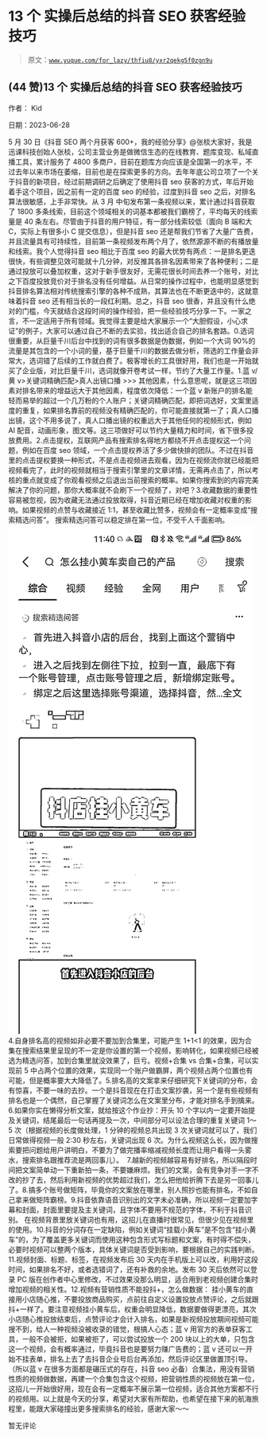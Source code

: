 # 13 个 实操后总结的抖音 SEO 获客经验技巧

> 原文：[`www.yuque.com/for_lazy/thfiu8/yxr2qekg5f0zgn9u`](https://www.yuque.com/for_lazy/thfiu8/yxr2qekg5f0zgn9u)



## (44 赞)13 个 实操后总结的抖音 SEO 获客经验技巧 

作者： Kid 

日期：2023-06-28 

5 月 30 日《抖音 SEO 两个月获客 600+，我的经验分享》@张棪大家好，我是迅课科技创始人张棪，公司主营业务是做微信生态的在线教育、题库变现、私域直播工具，累计服务了 4800 多商户，目前在题库方向应该是全国第一的水平，不过去年以来市场在萎缩，目前也是在探索更多的方向。去年年底公司立项了一个关于抖音的新项目，经过前期调研之后确定了使用抖音 seo 获客的方式，年后开始着手这个项目，因之前有一定的百度 seo 的经验，过度到抖音 seo 之后，对排名算法很敏感，上手非常快。从 3 月 中旬发布第一条视频以来，累计通过抖音获取了 1800 多条线索，目前这个领域相关的词基本都被我们霸榜了，平均每天的线索量是 40 条左右。尽管由于抖音的用户特征，有一部分线索较低（面向 B 端和大 C，实际上有很多小 C 提交信息），但是抖音 seo 还是帮我们节省了大量广告费，并且流量具有可持续性，目前第一条视频发布两个月了，依然源源不断的有播放量和线索。我个人觉得抖音 seo 相比于百度 seo 的最大优势有两点：一是排名更迭很快，有些调整见效可能就十几分钟，对反推其各排名因素带来了各种便利；二是通过投放可以叠加权重，这对于新手很友好，无需花很长时间去养一个账号，对比之下百度投放竞价对于排名没有任何增益。从日常的操作过程中，也能明显感觉到抖音排名算法相对传统搜索引擎的各种不成熟，其算法也在不断更迭中的，这就意味着抖音 seo 还有相当长的一段红利期。总之，抖音 seo 很香，并且没有什么绝对的门槛，今天就结合这段时间的操作经验，把一些经验技巧分享一下。一家之言，不一定适用于所有领域。我觉得主要是给大家展示一个“大胆假设，小心求证”的例子，大家可以通过自己不断的去实验，找出适合自己的排名套路。0.选词很重要，从巨量千川后台中找到的词有很多数据是伪数据，例如一个大词 90%的流量是其包含的一个小词的量，基于巨量千川的数据去做分析，筛选的工作量会非常大，选词错了后续的工作就白费了。极客增长的工具很好用，我们也是一开始就买了企业版，对比巨量千川，选词就像开卷考试一样，节约了大量工作量。1.蓝 v/黄 v>关键词精确匹配>真人出镜口播 >>> 其他因素，什么意思呢，就是这三项因素对排名带来的增益远大于其他因素，程度依次降低：一个蓝 v 新账户的排名能轻而易举的超过一个几万粉的个人账户；关键词精确匹配，即把词选好，文案里适度的重复，如果排名靠前的视频没有精确匹配的，你可能直接就第一了；真人口播出镜，这个不用多说了，真人口播出镜的权重远大于其他任何的视频形式，例如 AI 配音，动画形象，图文等。这三项做好可以节约大量精力和时间，省下很多投放费用。2.点击提权，互联网产品有搜索排名得地方都绕不开点击提权这一个问题，例如在百度 seo 领域，一个点击提权养活了多少做快排的团队。不过在抖音里的点击提权要换一种形式，不是点击视频进去观看，因为在视频流你就已经能把视频看完了，此时的视频就相当于搜索引擎里的文章详情，无需再点击了，所以考核的重点就变成了你观看视频之后退出当前搜索的概率。如果你搜索到的内容完美解决了你的问题，那你大概率就不会刷下一个视频了，对吧？3.收藏数据的重要性容易被忽视，因为收藏无法通过投放取得，抖音近期已经在增加收藏对权重的影响。如果视频的点赞与收藏接近 1:1，甚至收藏比赞多，视频会有一定概率变成“搜索精选问答”。 搜索精选问答可以稳定排在第一位，不受千人千面影响。![](img/92458cad8a4345cad88c1d0a8c5f2845.png)4.自身排名高的视频如非必要不要加到合集里，可能产生 1+1<1 的效果，因为合集在搜索结果里呈现的不一定是你设置的第一个视频，影响转化，如果视频已经被选为精选问答，加到合集里就没效果了，巨亏。视频+合集 vs 合集+合集，可以实现前 5 中占两个位置的效果，实现同一个账户做霸屏，两个视频占两个位置也有可能，但是概率要大大降低了。5.排名高的文案拿来仔细研究下关键词的分布，会有惊喜，不要一味的去抄。一个是抖音现在在打击文案抄袭，另一个是有些视频有排名也是一个偶然，自己掌握了关键词怎么在文案里分布，才能对排名手到擒来。6.如果你实在懒得分析文案，就给按这个作业抄：开头 10 个字以内一定要开始提及关键词，结尾最后一句话再提及一次，中间部分可以设法合理的重复关键词 1～5 次（根据视频的长度做处理，1 分钟的视频总共出现 3 次关键词就可以了，我们日常做得视频一般 2:30 秒左右，关键词出现 6 次。为什么视频这么长，因为做搜索要把问题给用户讲明白，不要为了做完播率缩减视频长度而让用户看得一头雾水，搜索排名跟推荐流是两回事儿）。  7.越新的视频越容易有好排名，所以隔段时间把文案简单动一下重新拍一条，不要嫌麻烦。我们的文案，会有竞争对手一字不改的抄了去，然后利用新视频的优势超过我们，怎么把他给折腾下去是另一回事儿了。8.搞多个账号做矩阵，毕竟你的文案放在哪里，别人照抄也能有排名，不如自己拿来做矩阵霸榜。9.抖音依靠语音识别出的文字未必准确，所以视频一定要加字幕和封面，封面里要提及主关键词，且字体不要用不规范的字体，不利于抖音识别。 在视频背景里放关键词也有用，这招儿在直播时很常见，但很少见在视频里的使用。10.抖音的分词存在一定缺陷，例如关键词“挂载小黄车”是不包含“挂小黄车”的，为了覆盖更多关键词而使用这种包含形式写标题和文案，有时得不偿失，必要时视频可以整两个版本，具体关键词是否受到影响，要根据自己的实践判断。11.视频封面、标题、标签，在视频发布后 30 天内在手机版上可以改，利用好这段时间，如果排名不好，或者选错词了，还有补救的余地。发布 30 天后依然可以登录 PC 版在创作者中心里修改，不过效果没那么明显，适合用到老视频创建合集时增加视频的相关性。12.视频有营销性质不能投抖+，怎么做数据： 挂小黄车的直接用小店随心推，不要投放商品购买，点前往自定义设置投放点赞评论，之后就跟抖+一样了。要注意视频挂小黄车后，权重会明显降低，数据要做得更漂亮，其次小店随心推投放结束后，点赞评论才会计入排名，如果是新视频投放期间视频可能搜不到，给人一种视频没被收录的错觉，根搞人心态；蓝 v 用官方的表单获客工具，一般不会被拒，如果被拒了，可以尝试投放一个 200 块以上的大单，只包含这一个视频，会有概率通过，毕竟抖音也是要努力赚广告费的；蓝 v 还可以一开始不挂表单，排名上去了去抖音企业号后台再添加，然后评论区里做置顶引导。（所以蓝 v 在很多方面都是碾压式的存在，抖音 seo 必备）合集法，用没有营销性质的视频做数据，再建一个合集包含这个视频，把营销性质的视频放在第一位，这招儿一开始很好用，现在会有一定概率不展示第一位视频，适合其他方案都不行的视频用。以上就是今天的分享，希望对大家有所帮助，也希望在接下来的航海旅程里，能跟大家碰撞出更多搜索排名的经验，感谢大家～～  

暂无评论